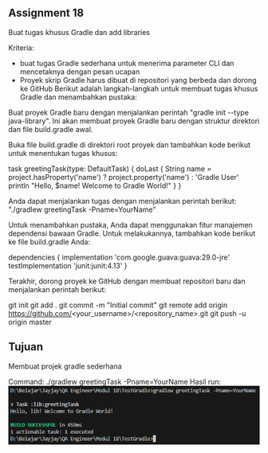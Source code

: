 ## Assignment 18
Buat tugas khusus Gradle dan add libraries

Kriteria:
- buat tugas Gradle sederhana untuk menerima parameter CLI dan mencetaknya dengan pesan ucapan
- Proyek skrip Gradle harus dibuat di repositori yang berbeda dan dorong ke GitHub
Berikut adalah langkah-langkah untuk membuat tugas khusus Gradle dan menambahkan pustaka:

Buat proyek Gradle baru dengan menjalankan perintah "gradle init --type java-library". Ini akan membuat proyek Gradle baru dengan struktur direktori dan file build.gradle awal.

Buka file build.gradle di direktori root proyek dan tambahkan kode berikut untuk menentukan tugas khusus:

task greetingTask(type: DefaultTask) {
    doLast {
        String name = project.hasProperty('name') ? project.property('name') : 'Gradle User'
        println "Hello, $name! Welcome to Gradle World!"
    }
}

Anda dapat menjalankan tugas dengan menjalankan perintah berikut: "./gradlew greetingTask -Pname=YourName"

Untuk menambahkan pustaka, Anda dapat menggunakan fitur manajemen dependensi bawaan Gradle. Untuk melakukannya, tambahkan kode berikut ke file build.gradle Anda:

dependencies {
    implementation 'com.google.guava:guava:29.0-jre'
    testImplementation 'junit:junit:4.13'
}

Terakhir, dorong proyek ke GitHub dengan membuat repositori baru dan menjalankan perintah berikut:

git init
git add .
git commit -m "Initial commit"
git remote add origin https://github.com/<your_username>/<repository_name>.git
git push -u origin master

## Tujuan
Membuat projek gradle sederhana

Command: ./gradlew greetingTask -Pname=YourName
Hasil run:
![alt text](https://github.com/aufarr16/testGradle/blob/master/hasil%20run%20gradle%20project.png?raw=true)
